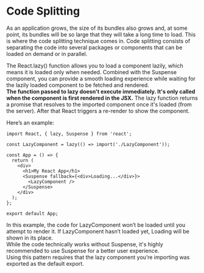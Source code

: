 # Code Splitting 
As an application grows, the size of its bundles also grows and, at some point, its bundles will be so large that they will take a long time to load.
This is where the code splitting technique comes in. Code splitting consists of separating the code into several packages or components that can be loaded on demand or in parallel.

The React.lazy() function allows you to load a component lazily, which means it is loaded only when needed. Combined with the Suspense component, you can provide a smooth loading experience while waiting for the lazily loaded component to be fetched and rendered.  
**The function passed to lazy doesn't execute immediately. It's only called when the component is first rendered in the JSX.** 
The lazy function returns a promise that resolves to the imported component once it's loaded (from the server).
After that React triggers a re-render to show the component.

Here’s an example:
```
import React, { lazy, Suspense } from 'react';

const LazyComponent = lazy(() => import('./LazyComponent'));

const App = () => {
  return (
    <div>
      <h1>My React App</h1>
      <Suspense fallback={<div>Loading...</div>}>
        <LazyComponent />
      </Suspense>
    </div>
  );
};

export default App;
```
In this example, the code for LazyComponent won’t be loaded until you attempt to render it. If LazyComponent hasn’t loaded yet, Loading will be shown in its place.  
While the code technically works without Suspense, it's highly recommended to use Suspense for a better user experience.  
Using this pattern requires that the lazy component you’re importing was exported as the default export.